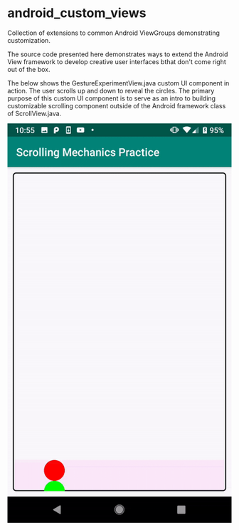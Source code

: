 # android_custom_views
Collection of extensions to common Android ViewGroups demonstrating customization.

The source code presented here demonstrates ways to extend the Android View framework to develop creative user interfaces bthat don't come right out of the box. 

The below shows the GestureExperimentView.java custom UI component in action. The user scrolls up and down to reveal the circles. The primary purpose of this custom UI component is to serve as an intro to building customizable scrolling component outside of  the Android framework class of ScrollView.java. 

![GestureExperimentView](/images/gesture_experiment_view.gif)
